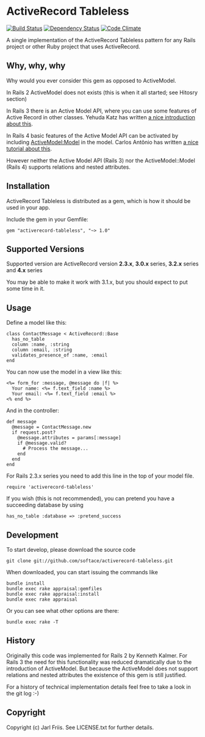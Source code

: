 ActiveRecord Tableless
======================

[![Build Status](https://travis-ci.org/softace/activerecord-tableless.png)](http://travis-ci.org/softace/activerecord-tableless)
[![Dependency Status](https://gemnasium.com/softace/activerecord-tableless.png)](https://gemnasium.com/softace/activerecord-tableless)
[![Code Climate](https://codeclimate.com/github/softace/activerecord-tableless.png)](https://codeclimate.com/github/softace/activerecord-tableless)

A single implementation of the ActiveRecord Tableless pattern for any
Rails project or other Ruby project that uses ActiveRecord.

Why, why, why
-------------

Why would you ever consider this gem as opposed to ActiveModel.

In Rails 2 ActiveModel does not exists (this is when it all started;
see Hitosry section)

In Rails 3 there is an Active Model API, where you can use some
features of Active Record in other classes. Yehuda Katz has written
[a nice introduction about this](http://yehudakatz.com/2010/01/10/activemodel-make-any-ruby-object-feel-like-activerecord/).

In Rails 4 basic features of the Active Model API can be activated
by including
[ActiveModel:Model](http://api.rubyonrails.org/classes/ActiveModel/Model.html)
in the model. Carlos Antônio has written
[a nice tutorial about this](http://blog.plataformatec.com.br/2012/03/barebone-models-to-use-with-actionpack-in-rails-4-0/).

However neither the Active Model API (Rails 3) nor the
ActiveModel::Model (Rails 4) supports relations and nested attributes.


Installation
------------

ActiveRecord Tableless is distributed as a gem, which is how it should
be used in your app.

Include the gem in your Gemfile:

    gem "activerecord-tableless", "~> 1.0"


Supported Versions
------------------

Supported version are ActiveRecord version **2.3.x**, **3.0.x**
series, **3.2.x** series and **4.x** series

You may be able to make it work with 3.1.x, but you should expect to
put some time in it.

Usage
-----

Define a model like this:

    class ContactMessage < ActiveRecord::Base
      has_no_table
      column :name, :string
      column :email, :string
      validates_presence_of :name, :email
    end

You can now use the model in a view like this:

    <%= form_for :message, @message do |f| %>
      Your name: <%= f.text_field :name %>
      Your email: <%= f.text_field :email %>
    <% end %>

And in the controller:

    def message
      @message = ContactMessage.new
      if request.post?
        @message.attributes = params[:message]
        if @message.valid?
          # Process the message...
        end
      end
    end

For Rails 2.3.x series you need to add this line in the top of your model file.

    require 'activerecord-tableless'

If you wish (this is not recommended), you can pretend you have a succeeding database by using

    has_no_table :database => :pretend_success


Development
-----------

To start develop, please download the source code

    git clone git://github.com/softace/activerecord-tableless.git

When downloaded, you can start issuing the commands like

    bundle install
    bundle exec rake appraisal:gemfiles
    bundle exec rake appraisal:install
    bundle exec rake appraisal

Or you can see what other options are there:

    bundle exec rake -T


History
-------

Originally this code was implemented for Rails 2 by Kenneth
Kalmer. For Rails 3 the need for this functionality was reduced
dramatically due to the introduction of ActiveModel. But because the
ActiveModel does not support relations and nested attributes the
existence of this gem is still justified.

For a history of technical implementation details feel free to take a
look in the git log :-)


Copyright
---------

Copyright (c) Jarl Friis. See LICENSE.txt for
further details.
